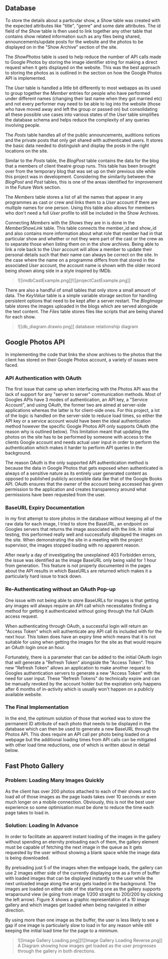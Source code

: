 ## Database
To store the details about a particular show, a *Show* table was created with the expected attributes like "title", "genre" and some date attributes. The id field of the *Show* table is then used to link together any other table that contains show related information such as any files being shared, announcements/update posts for the website and the photos to be displayed on in the "Show Archive" section of the site.

The *ShowPhotos* table is used to help reduce the number of API calls made to Google Photos by storing the image identifier string for making a direct request when it gets displayed on the website. This was the best approach to storing the photos as is outlined in the section on how the Google Photos API is implemented.

The *User* table is handled a little bit differently to most webapps as its used to group together the *Member* entries for people who have performed under different names (changing their last name when they got married etc) and not every performer may need to be able to log into the website (those who have moved away and left the group or passed on) but consolidating all these possible use cases into various states of the *User* table simplifies the database schema and helps reduce the complexity of any queries involving people. 

The *Posts* table handles all of the public announcements, auditions notices and the private posts that only get shared with authenticated users. It stores the basic data needed to distinguish and display the posts in the right locations on the site. 

Similar to the *Posts* table, the *BlogPost* table contains the data for the blog that a members of client theatre group runs. This table has been brought over from the temporary blog that was set up on their previous site while this project was in development. Considering the similarity between the *BlogPost* and *Post* tables, this is one of the areas identified for improvement in the Future Work section.

The *Members* table stores a list of all the names that appear in any programmes as cast or crew and links them to a *User* account if there are multiple names for one person. Using this table also allows for members who don't need a full *User* profile to still be included in the Show Archives.

Connecting *Members* with the *Shows* they are in is done in the *MemberShowLink* table. This table connects the member_id and show_id and also contains more information about what role that member had in that particular show and whether or not they were part of the cast or the crew as to separate those when listing them on in the show archives. Being able to link a role back to the *User* account will allow a member to update their personal details such that their name can always be correct on the site. In the case where the name on a programme differs from that stored in the associated *User* account, the account name is shown with the older record being shown along side in a style inspired by IMDb.
> ![[imdbCastExample.png]]![[projectCastExample.png]]

There are also a handful of small tables that only store a small amount of data.  The *KeyValue* table is a simple variable storage section for handling persistent options that need to be kept after a server restart. The *BlogImage* table stores the images uploaded in the blogs which are served alongside the text content. The *Files* table stores files like scripts that are being shared for each show. 

> ![[db_diagram.drawio.png]] database relationship diagram

## Google Photos API
In implementing the code that links the show archives to the photos that the client has stored on their Google Photos account, a variety of issues were faced.

### API Authentication with OAuth 
The first issue that came up when interfacing with the Photos API was the lack of support for any "server to server" communication methods. Most of Googles APIs have 3 modes of authentication, an API key, a "Service Account", and using OAuth, the former two are aimed at server-side applications whereas the latter is for client-side ones. For this project, a lot of the logic is handled on the server-side to reduce load times, so either the API key or a service account would have been the ideal authentication method however the specific Google Photos API only supports OAuth (the reason why is outlined below). This limitation meant that updating the photos on the site has to be performed by someone with access to the clients Google account and needs actual user input in order to perform the authentication which makes it harder to perform API queries in the background.

The reason OAuth is the only supported API authentication method is because the data in Google Photos that gets exposed when authenticated is always of a sensitive nature as its entirely user generated content as opposed to published publicly accessible data like that of the Google Books API. OAuth ensures that the owner of the account being accessed has given permission to the application and creates transparency around what permissions have been requested from the user. 

### BaseURL Expiry Documentation
In my first attempt to store photos in the database without keeping all of the raw data for each image, I tried to store the BaseURL, an endpoint on Googles servers that returns the image associated with the link. In initial testing, this performed really well and successfully displayed the images on the site. When demonstrating the site in a meeting with the project supervisor, the images stopped loading with no apparent reason. 

After nearly a day of investigating the unexplained 403 Forbidden errors, the issue was identified as the image BaseURL only being valid for 1 hour from generation. This feature is not properly documented in the pages about the API results in which BaseURLs are returned which makes it a particularly hard issue to track down. 

### Re-Authenticating without an OAuth Pop-up 
One issue with not being able to store BaseURLs for images is that getting any images will always require an API call which necessitates finding a method for getting it authenticated without going through the full OAuth access request.

When authenticating through OAuth, a successful login will return an "Access Token" which will authenticate any API call its included with for the next hour. This token does have an expiry time which means that it is not suitable for using when getting the images for the site as that would require an OAuth login once an hour. 

Fortunately, there is a parameter that can be added to the initial OAuth login that will generate a "Refresh Token" alongside the "Access Token". This new "Refresh Token" allows an application to make another request to Googles authentication servers to generate a new "Access Token" with the need for user input. These "Refresh Tokens" do technically expire and can be manually revoked by the account holder but the expiration only happens after 6 months of in-activity which is usually won't happen on a publicly available website. 

### The Final Implementation
In the end, the optimum solution of those that worked was to store the permanent ID attribute of each photo that needs to be displayed in the database which can then be used to generate a new BaseURL through the Photos API. This does require an API call per photo being loaded on a webpage but the additional loading times from API calls can be mitigated with other load time reductions, one of which is written about in detail below.


## Fast Photo Gallery
### Problem: Loading Many Images Quickly
As the client has over 200 photos attached to each of their shows and to load all of those images as the page loads takes over 10 seconds or even much longer on a mobile connection. Obviously, this is not the best user experience so some optimisation must be done to reduce the time each page takes to load in.

### Solution: Loading In Advance
In order to facilitate an apparent instant loading of the images in the gallery without spending an eternity preloading each of them, the gallery element must be capable of fetching the next image in the queue as it gets requested by the user without showing a blank space while the image data is being downloaded. 

By preloading just 5 of the images when the webpage loads, the gallery can use 2 images either side of the currently displaying one as a form of buffer with loaded images that can be displayed instantly to the user while the next unloaded image along the array gets loaded in the background. The images are loaded on either side of the starting one as the gallery supports wraparound view (ie going from image 1/200 straight to 200/200 by clicking the left arrow). Figure X shows a graphic representation of a 10 image gallery and which images get loaded when being navigated in either direction.

By using more than one image as the buffer, the user is less likely to see a gap if one image is particularly slow to load in for any reason while still keeping the initial load time for the page to a minimum. 

> ![[Image Gallery Loading.png]]![[Image Gallery Loading Reverse.png]] A Diagram showing how images get loaded as the user progresses through the gallery in both directions.